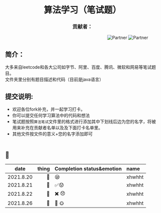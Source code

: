 <h1 align="center">算法学习（笔试题）</h1>  
<h3 align="center">贡献者：</h1>  


&#8195; &#8195; &#8195;&#8195; &#8195; &#8195; &#8195; &#8195; &#8195; &#8195;&#8195; &#8195; &#8195; &#8195; &#8195; &#8195; &#8195; &#8195; &#8195; ![Partner](https://img.shields.io/badge/Boy:-xhwhht-red.svg?colorA=48D1CC) ![Partner](https://img.shields.io/badge/Girl:-Trista--lover%20-orange.svg?colorA=FFB6C1)  

## 简介：
大多来自leetcode和各大公司如字节、阿里、百度、腾讯、微软和网易等笔试题目。  
文件夹里分别有题目描述和代码（目前是java语言）  
## 提交说明:
* 欢迎各位fork补充，并一起学习打卡。  
* 你可以提交任何学习算法中的代码和想法  
* 笔试题按照`算法笔试`文件里的格式进行添加其中下划线后边为您的名字，将被用来补充在贡献者名单以及及下面打卡名单里。 
* 其他文件按文件的意义+您的名字添加即可   
&nbsp;    
## :tada:
<div align="center">
  
|   date      |  thing      |  Completion status&emotion              |name     |
|  :----:     |   ---:      | :----                                   | :----   |
| 2021.8.20   |  :memo:     | :sleepy:                                |  xhwhht |
| 2021.8.21   |  :memo:     |  :white_check_mark::worried:            |xhwhht   |
| 2021.8.22   |  :memo:     | :heavy_multiplication_x: :disappointed: |xhwhht   |
| 2021.8.26   |  :memo:     | :bug:  :sun_with_face:                  | xhwhht  |
  
 <div>

